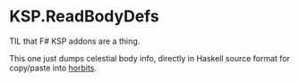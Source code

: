 KSP.ReadBodyDefs
================

TIL that F# KSP addons are a thing.

This one just dumps celestial body info, directly in Haskell source format 
for copy/paste into [horbits](https://github.com/chwthewke/horbits).
